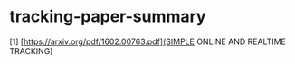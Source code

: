 # tracking-paper-summary

[1] [https://arxiv.org/pdf/1602.00763.pdf](SIMPLE ONLINE AND REALTIME TRACKING)
